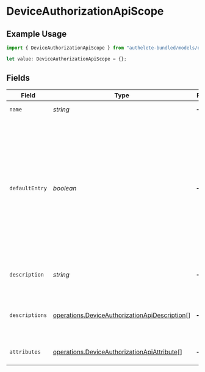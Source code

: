 # DeviceAuthorizationApiScope

## Example Usage

```typescript
import { DeviceAuthorizationApiScope } from "authelete-bundled/models/operations";

let value: DeviceAuthorizationApiScope = {};
```

## Fields

| Field                                                                                                                                                                                      | Type                                                                                                                                                                                       | Required                                                                                                                                                                                   | Description                                                                                                                                                                                |
| ------------------------------------------------------------------------------------------------------------------------------------------------------------------------------------------ | ------------------------------------------------------------------------------------------------------------------------------------------------------------------------------------------ | ------------------------------------------------------------------------------------------------------------------------------------------------------------------------------------------ | ------------------------------------------------------------------------------------------------------------------------------------------------------------------------------------------ |
| `name`                                                                                                                                                                                     | *string*                                                                                                                                                                                   | :heavy_minus_sign:                                                                                                                                                                         | The name of the scope.                                                                                                                                                                     |
| `defaultEntry`                                                                                                                                                                             | *boolean*                                                                                                                                                                                  | :heavy_minus_sign:                                                                                                                                                                         | `true` to mark the scope as default. Scopes marked as default are regarded as requested when an authorization request from a client application does not contain scope request parameter.  |
| `description`                                                                                                                                                                              | *string*                                                                                                                                                                                   | :heavy_minus_sign:                                                                                                                                                                         | The description about the scope.                                                                                                                                                           |
| `descriptions`                                                                                                                                                                             | [operations.DeviceAuthorizationApiDescription](../../models/operations/deviceauthorizationapidescription.md)[]                                                                             | :heavy_minus_sign:                                                                                                                                                                         | The descriptions about this scope in multiple languages.                                                                                                                                   |
| `attributes`                                                                                                                                                                               | [operations.DeviceAuthorizationApiAttribute](../../models/operations/deviceauthorizationapiattribute.md)[]                                                                                 | :heavy_minus_sign:                                                                                                                                                                         | The attributes of the scope.                                                                                                                                                               |